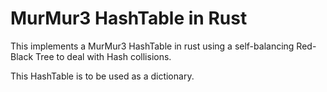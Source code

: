 # MurMur3 HashTable in Rust

This implements a MurMur3 HashTable in rust using a
self-balancing Red-Black Tree to deal with Hash collisions.

This HashTable is to be used as a dictionary.